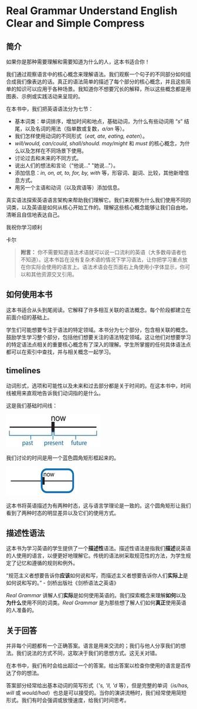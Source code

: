 # Real Grammar Understand English Clear and Simple Compress

## 简介
如果你是那种需要理解和需要知道为什么的人，这本书适合你！

我们通过观察语言中的核心概念来理解语法。我们观察一个句子的不同部分如何组合成我们像表达的话。真正的语法简单的描述了每个部分的核心概念，并且这些简单的知识可以应用于各种场景。我知道你不想要冗长的解释，所以这些概念都是用图表、示例或实践活动来呈现的。

在本书中，我们把英语语法分为七节：

* 基本词类：单词排序，增加时间和地点，基础动词，为什么有些动词用 “*s*” 结尾，以及名词的用法（指单数或复数，*a/an* 等）。
* 我们怎样使用动词的不同形式（*eat, ate, eating, eaten*）。
* *will/would, can/could, shall/should. may/might* 和 *must* 的核心概念，为什么以及怎样在不同场景下使用。
* 讨论过去和未来的不同方式。
* 说出人们的想法和言论（“他说..." "她说..."）。
* 添加信息：*in, on, at, to, for, by, with* 等，形容词、副词、比较，其他新增信息方式。
* 用另一个主语和动词（以及宾语等）添加信息。

真实语法探索英语语言架构来帮助我们理解它。我们来观察为什么我们使用不同的词类，以及英语是如何从核心开始工作的。理解这些核心概念能够让我们自由地，清晰且自信地表达自己。

我祝你学习顺利

卡尔

> **附言：**
你不需要知道语法术语就可以说一口流利的英语（大多数母语者也不知道）。这本书旨在没有复杂术语的情况下学习语法，让你把学习重点放在你实际会使用的语言上。语法术语会在页面右上角使用小字体显示，你可以和其他资源交叉引用。

## 如何使用本书
这本书适合从头到尾阅读。它解释了许多相互关联的语法概念。每个阶段都建立在前面介绍的基础上。

学生们可能想要专注于语法的特定领域。本书分为七个部分，包含相关联的概念。鼓励学生学习整个部分，包括他们想要关注的语法特定领域。这让他们对想要学习的特定语法点相关的重要核心概念有了深入的理解。学生所掌握的任何具体语法点都可以在索引中查找，并与相关概念一起学习。

## timelines
动词形式，选项和可能性以及未来和过去部分都是关于时间的。在这本书中，时间线被用来直观地告诉我们动词指的是什么。

这是我们基础时间线：

![Dialog showing buttons to create a codespace](./static-resource/00.%20Introduction/timelines%2001.jfif)

我们讨论的时间是用一个蓝色圆角矩形框起来的。

![Dialog showing buttons to create a codespace](./static-resource/00.%20Introduction/timelines%2002.jfif)

这本书将英语描述为有两种时态，这与语言学理论是一致的。这个圆角矩形让我们看到了两种时态的明显差异以及它们的使用方式。

## 描述性语法
这本书为学习英语的学生提供了一个**描述性**语法。描述性语法是指我们**描述**说英语的人使用的语言，以便更好地理解它。传统的语法树采取规范性的方法，为学生规定了记忆和遵循的规则和例外。

“规范主义者想要告诉你**应该**如何说和写，而描述主义者想要告诉你人们**实际上**是如何说和写的。” - 剑桥出版社《剑桥语法之英语》

*Real Grammar* 讲解人们**实际**是如何使用英语的。我们探索概念来理解**如何**以及**为什么**使用不同的词类。*Real Grammar* 是为那些想了解人们如何**真正**使用英语的人准备的。

## 关于回答
并非每个问题都有一个正确答案。语言是用来交流的；我们与他人分享我们的想法。我们说法的方式不同，这取决于我们的思想方式。这无关对错。

在本书中，我们有时会给出超过一个的答案。给出答案以检查你使用的语言是否传达了你的想法。

答案部分经常给出基本动词的简写形式（*'s, 'll, 'd* 等），但是完整的单词（*is/has, will* 或 *would/had*）也总是可以接受的。当你的演讲流畅时，我们经常使用简短形式。我们有时会强调或放慢速度，给我们时间思考。